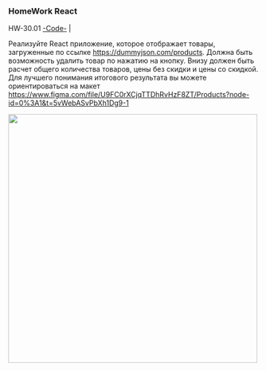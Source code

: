 ### HomeWork React

HW-30.01
[-Code-](<https://github.com/St-ton/ReactHW3001/edit/master/src>) |
<!-- [-WWW-](<>)<br/> -->

Реализуйте React  приложение, которое отображает товары, загруженные по ссылке <https://dummyjson.com/products>.
Должна быть возможность удалить товар по нажатию на кнопку.
Внизу должен быть расчет общего количества товаров, цены без скидки и цены со скидкой.
Для лучшего понимания итогового результата вы можете ориентироваться на макет <https://www.figma.com/file/U9FC0rXCjqTTDhRvHzF8ZT/Products?node-id=0%3A1&t=5vWebASvPbXh1Dg9-1>

<p align="left"><img src="https://github.com/St-ton/ReactHW3001/edit/master/hw3001.jpeg" width="500"></p>
